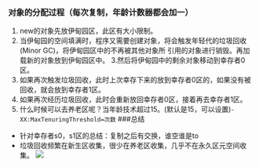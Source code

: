 ### 对象的分配过程（每次复制，年龄计数器都会加一）
1. new的对象先放伊甸园区，此区有大小限制。
2. 当伊甸园的空间填满时，程序又需要创建对象，将会触发年轻代的垃圾回收(Minor GC)，将伊甸园区中的不再被其他对象所
引用的对象进行销毁。再加载新的对象放到伊甸园区中。
3.然后将伊甸园中的剩余对象移动到幸存者0区。
4. 如果再次触发垃圾回收，此时上次幸存下来的放到幸存者0区的，如果没有被回收，就会放到幸存者1区。
5. 如果再次经历垃圾回收，此时会重新放回幸存者0区，接着再去幸存者1区。
6. 什么时候可以去养老区呢？当年龄技术超过15。(默认是15，可以设置)`-XX:MaxTenuringThreshold=次数`
###总结
- 针对幸存者s0，s1区的总结：复制之后有交换，谁空谁是to
- 垃圾回收频繁在新生区收集，很少在养老区收集，几乎不在永久区元空间收集。
![](https://note-imge.oss-cn-beijing.aliyuncs.com/pasteimageintomarkdown/2020-09-03/249642260496800.png?Expires=4752715773&OSSAccessKeyId=LTAI4G1a9jwwXfvRfRgyzeZ3&Signature=DBaLSZhNfN9apDx96Py2nxdV%2Fj0%3D)
